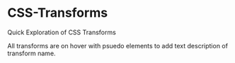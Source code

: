 # CSS-Transforms
Quick Exploration of CSS Transforms

All transforms are on hover with psuedo elements to add text description of transform name.
